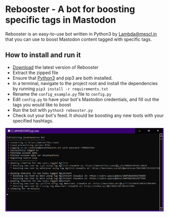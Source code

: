 Rebooster - A bot for boosting specific tags in Mastodon
==========================================================

Rebooster is an easy-to-use bot written in Python3 by [Lambda@mescl.in](https://mescl.in/Lambda) that you can use to boost Mastodon content tagged with specific tags. 


How to install and run it
-------------------------

* [Download](https://github.com/Lambdanaut/Rebooster/archive/master.zip) the latest version of Rebooster
* Extract the zipped file
* Ensure that [Python3](https://www.python.org/) and pip3 are both installed. 
* In a terminal, navigate to the project root and install the dependencies by running `pip3 install -r requirements.txt`
* Rename the `config_example.py` file to `config.py` 
* Edit `config.py` to have your bot's Mastodon credentials, and fill out the tags you would like to boost
* Run the bot with `python3 rebooster.py`
* Check out your bot's feed. It should be boosting any new toots with your specified hashtags.


![Rebooster running in Windows](https://github.com/Lambdanaut/Rebooster/blob/master/screenshots/jonathanpiresbot.png)
